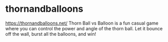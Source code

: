 # thornandballoons
https://thornandballoons.net/
Thorn Ball vs Balloon is a fun casual game where you can control the power and angle of the thorn ball. Let it bounce off the wall, burst all the balloons, and win!
